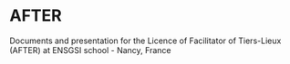 # AFTER
Documents and presentation for the Licence of Facilitator of Tiers-Lieux (AFTER) at ENSGSI school - Nancy, France
